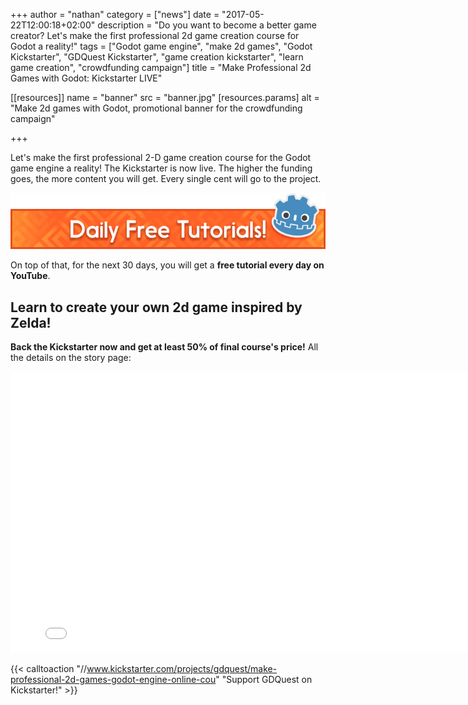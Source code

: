 +++
author = "nathan"
category = ["news"]
date = "2017-05-22T12:00:18+02:00"
description = "Do you want to become a better game creator? Let's make the first professional 2d game creation course for Godot a reality!"
tags = ["Godot game engine", "make 2d games", "Godot Kickstarter", "GDQuest Kickstarter", "game creation kickstarter", "learn game creation", "crowdfunding campaign"]
title = "Make Professional 2d Games with Godot: Kickstarter LIVE"

[[resources]]
  name = "banner"
  src = "banner.jpg"
  [resources.params]
    alt = "Make 2d games with Godot, promotional banner for the crowdfunding campaign"

+++


Let's make the first professional 2-D game creation course for the Godot game engine a reality! The Kickstarter is now live. The higher the funding goes, the more content you will get. Every single cent will go to the project.

![Banner image with the Godot logo and the text 'daily free tutorials!'](free-tutorials.png)

On top of that, for the next 30 days, you will get a **free tutorial every day on YouTube**.

## Learn to create your own 2d game inspired by Zelda! 

**Back the Kickstarter now and get at least 50% of final course's price!** All the details on the story page:

<iframe width="800" height="450" src="//www.kickstarter.com/projects/gdquest/make-professional-2d-games-godot-engine-online-cou/widget/video.html" frameborder="0" scrolling="no"> </iframe>

{{< calltoaction "//www.kickstarter.com/projects/gdquest/make-professional-2d-games-godot-engine-online-cou" "Support GDQuest on Kickstarter!" >}}
